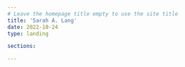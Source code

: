 ```yaml
---
# Leave the homepage title empty to use the site title
title: 'Sarah A. Lang'
date: 2022-10-24
type: landing

sections:

---
```

